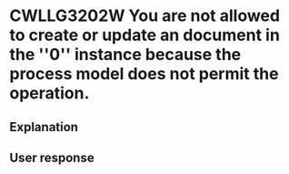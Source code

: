 # CWLLG3202W You are not allowed to create or update an document in the ''0'' instance because the process model does not permit the operation.

## Explanation

## User response